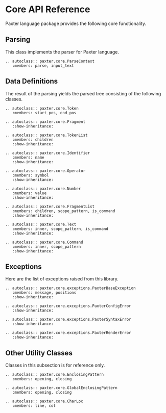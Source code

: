# Core API Reference

Paxter language package provides the following core functionality.

## Parsing

This class implements the parser for Paxter language.

```eval_rst
.. autoclass:: paxter.core.ParseContext
   :members: parse, input_text
```

## Data Definitions

The result of the parsing yields the parsed tree consisting of the following classes.

```eval_rst
.. autoclass:: paxter.core.Token
   :members: start_pos, end_pos
 
.. autoclass:: paxter.core.Fragment
   :show-inheritance:

.. autoclass:: paxter.core.TokenList
   :members: children
   :show-inheritance:

.. autoclass:: paxter.core.Identifier
   :members: name
   :show-inheritance:

.. autoclass:: paxter.core.Operator
   :members: symbol
   :show-inheritance:

.. autoclass:: paxter.core.Number
   :members: value
   :show-inheritance:

.. autoclass:: paxter.core.FragmentList
   :members: children, scope_pattern, is_command
   :show-inheritance:

.. autoclass:: paxter.core.Text
   :members: inner, scope_pattern, is_command
   :show-inheritance:

.. autoclass:: paxter.core.Command
   :members: inner, scope_pattern
   :show-inheritance:
```

## Exceptions

Here are the list of exceptions raised from this library.

```eval_rst
.. autoclass:: paxter.core.exceptions.PaxterBaseException
   :members: message, positions
   :show-inheritance:

.. autoclass:: paxter.core.exceptions.PaxterConfigError
   :show-inheritance:

.. autoclass:: paxter.core.exceptions.PaxterSyntaxError
   :show-inheritance:

.. autoclass:: paxter.core.exceptions.PaxterRenderError
   :show-inheritance:

```

## Other Utility Classes

Classes in this subsection is for reference only.

```eval_rst
.. autoclass:: paxter.core.EnclosingPattern
   :members: opening, closing

.. autoclass:: paxter.core.GlobalEnclosingPattern
   :members: opening, closing

.. autoclass:: paxter.core.CharLoc
   :members: line, col
```
